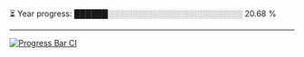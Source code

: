 
⏳ Year progress: ██████░░░░░░░░░░░░░░░░░░░░░░░░ 20.68 %

---

[![Progress Bar CI](https://github.com/thatoranzhevyy/thatoranzhevyy/actions/workflows/node.js.yml/badge.svg)](https://github.com/thatoranzhevyy/thatoranzhevyy/actions/workflows/node.js.yml)

